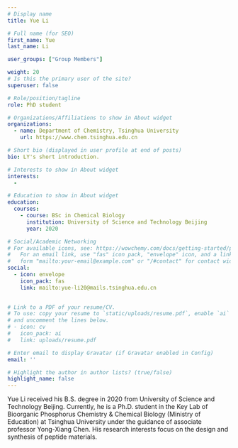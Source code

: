 ```yaml
---
# Display name
title: Yue Li

# Full name (for SEO)
first_name: Yue
last_name: Li

user_groups: ["Group Members"]

weight: 20
# Is this the primary user of the site?
superuser: false

# Role/position/tagline
role: PhD student

# Organizations/Affiliations to show in About widget
organizations:
  - name: Department of Chemistry, Tsinghua University
    url: https://www.chem.tsinghua.edu.cn

# Short bio (displayed in user profile at end of posts)
bio: LY's short introduction.

# Interests to show in About widget
interests:
  - 

# Education to show in About widget
education:
  courses:
    - course: BSc in Chemical Biology
      institution: University of Science and Technology Beijing
      year: 2020

# Social/Academic Networking
# For available icons, see: https://wowchemy.com/docs/getting-started/page-builder/#icons
#   For an email link, use "fas" icon pack, "envelope" icon, and a link in the
#   form "mailto:your-email@example.com" or "/#contact" for contact widget.
social:
  - icon: envelope
    icon_pack: fas
    link: mailto:yue-li20@mails.tsinghua.edu.cn
  

# Link to a PDF of your resume/CV.
# To use: copy your resume to `static/uploads/resume.pdf`, enable `ai` icons in `params.yaml`,
# and uncomment the lines below.
# - icon: cv
#   icon_pack: ai
#   link: uploads/resume.pdf

# Enter email to display Gravatar (if Gravatar enabled in Config)
email: ''

# Highlight the author in author lists? (true/false)
highlight_name: false
---
```


Yue Li received his B.S. degree in 2020 from University of Science and Technology Beijing. Currently, he is a Ph.D. student in the Key Lab of Bioorganic Phosphorus Chemistry & Chemical Biology (Ministry of Education) at Tsinghua University under the guidance of associate professor Yong-Xiang Chen. His research interests focus on the design and synthesis of peptide materials. 


